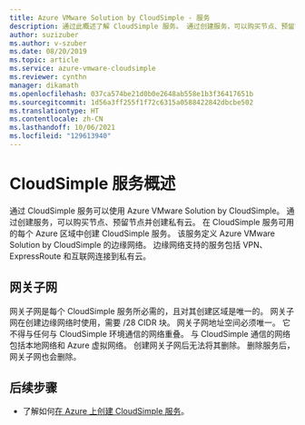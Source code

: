 ```yaml
---
title: Azure VMware Solution by CloudSimple - 服务
description: 通过此概述了解 CloudSimple 服务。 通过创建服务，可以购买节点、预留节点并创建私有云。
author: suzizuber
ms.author: v-szuber
ms.date: 08/20/2019
ms.topic: article
ms.service: azure-vmware-cloudsimple
ms.reviewer: cynthn
manager: dikamath
ms.openlocfilehash: 037ca574be21d0b0e2648ab558e1b3f36417651b
ms.sourcegitcommit: 1d56a3ff255f1f72c6315a0588422842dbcbe502
ms.translationtype: HT
ms.contentlocale: zh-CN
ms.lasthandoff: 10/06/2021
ms.locfileid: "129613940"
---
```

# <a name="cloudsimple-service-overview"></a>CloudSimple 服务概述

通过 CloudSimple 服务可以使用 Azure VMware Solution by CloudSimple。  通过创建服务，可以购买节点、预留节点并创建私有云。  在 CloudSimple 服务可用的每个 Azure 区域中创建 CloudSimple 服务。 该服务定义 Azure VMware Solution by CloudSimple 的边缘网络。 边缘网络支持的服务包括 VPN、ExpressRoute 和互联网连接到私有云。

## <a name="gateway-subnet"></a>网关子网

网关子网是每个 CloudSimple 服务所必需的，且对其创建区域是唯一的。 网关子网在创建边缘网络时使用，需要 /28 CIDR 块。  网关子网地址空间必须唯一。 它不得与任何与 CloudSimple 环境通信的网络重叠。 与 CloudSimple 通信的网络包括本地网络和 Azure 虚拟网络。  创建网关子网后无法将其删除。  删除服务后，网关子网也会删除。

## <a name="next-steps"></a>后续步骤

* 了解如何[在 Azure 上创建 CloudSimple 服务](quickstart-create-cloudsimple-service.md)。
